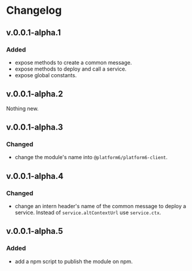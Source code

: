 # Changelog

## v.0.0.1-alpha.1
### Added
- expose methods to create a common message.
- expose methods to deploy and call a service.
- expose global constants.

## v.0.0.1-alpha.2
Nothing new.

## v.0.0.1-alpha.3
### Changed
- change the module's name into `@platform6/platform6-client`.

## v.0.0.1-alpha.4
### Changed
- change an intern header's name of the common message to deploy a service. Instead of `service.altContextUrl` use `service.ctx`.

## v.0.0.1-alpha.5
### Added
- add a npm script to publish the module on npm.

